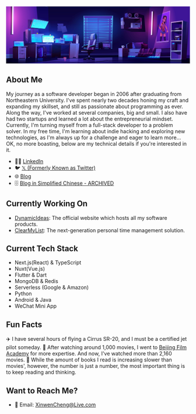 [<img src="./banner.jpg" alt="# 👋 Hi there! I'm Michael Cheng" title="# 👋 Hi there! I'm Michael Cheng"/>](https://twitter.com/captnotes)

## About Me

My journey as a software developer began in 2006 after graduating from Northeastern University. I've spent nearly two decades honing my craft and expanding my skillset, and still as passionate about programming as ever. Along the way, I've worked at several companies, big and small. I also have had two startups and learned a lot about the entrepreneurial mindset. Currently, I'm turning myself from a full-stack developer to a problem solver. In my free time, I'm learning about indie hacking and exploring new technologies, as I'm always up for a challenge and eager to learn more... OK, no more boasting, below are my technical details if you're interested in it.

- :technologist: [LinkedIn](https://www.linkedin.com/in/xinwencheng)
- :bird: [𝕏 (Formerly Known as Twitter)](https://twitter.com/captnotes)
- :globe_with_meridians: [Blog](https://captnotes.medium.com)
- :file_cabinet: [Blog in Simplified Chinese - ARCHIVED](https://captnotes.github.io)

## Currently Working On

- [DynamicIdeas](https://dynamicideas.ai): The official website which hosts all my software products.
- [ClearMyList](https://clearmylist.io): The next-generation personal time management solution.

## Current Tech Stack

- Next.js(React) & TypeScript
- Nuxt(Vue.js)
- Flutter & Dart
- MongoDB & Redis
- Serverless (Google & Amazon)
- Python
- Android & Java
- WeChat Mini App

## Fun Facts

:airplane: I have several hours of flying a Cirrus SR-20, and I must be a certified jet pilot someday.
:movie_camera: After watching around 1,000 movies, I went to [Beijing Film Academy](https://eng.bfa.edu.cn) for more expertise. And now, I've watched more than 2,160 movies.
:open_book: While the amount of books I read is increasing slower than movies', however, the number is just a number, the most important thing is to keep reading and thinking.

## Want to Reach Me?

- :email: Email: [XinwenCheng@Live.com](mailto:XinwenCheng@Live.com?subject=Greeting%20from%20a%20GitHub%20user)
